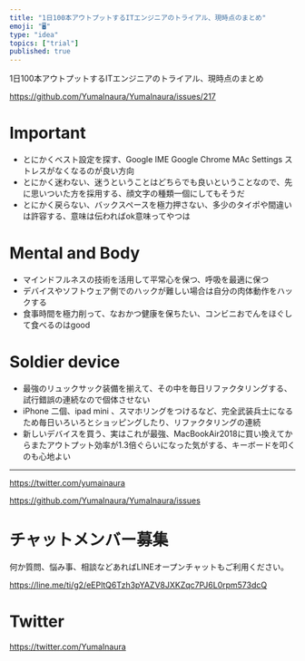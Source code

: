 ```yaml
---
title: "1日100本アウトプットするITエンジニアのトライアル、現時点のまとめ"
emoji: "🖥"
type: "idea"
topics: ["trial"]
published: true
---
```


1日100本アウトプットするITエンジニアのトライアル、現時点のまとめ

https://github.com/YumaInaura/YumaInaura/issues/217

# Important

- とにかくベスト設定を探す、Google IME Google Chrome MAc Settings ストレスがなくなるのが良い方向
- とにかく迷わない、迷うということはどちらでも良いということなので、先に思いついた方を採用する、顔文字の種類一個にしてもそうだ
- とにかく戻らない、バックスペースを極力押さない、多少のタイポや間違いは許容する、意味は伝わればok意味ってやつは

# Mental and Body

- マインドフルネスの技術を活用して平常心を保つ、呼吸を最適に保つ
- デバイスやソフトウェア側でのハックが難しい場合は自分の肉体動作をハックする
- 食事時間を極力削って、なおかつ健康を保ちたい、コンビニおでんをほぐして食べるのはgood

# Soldier device 

- 最強のリュックサック装備を揃えて、その中を毎日リファクタリングする、試行錯誤の連続なので個体させない
- iPhone 二個、ipad mini 、スマホリングをつけるなど、完全武装兵士になるため毎日いろいろとショッピングしたり、リファクタリングの連続
- 新しいデバイスを買う、実はこれが最強、MacBookAir2018に買い換えてからまたアウトプット効率が1.3倍ぐらいになった気がする、キーボードを叩くのも心地よい


---

https://twitter.com/yumainaura

https://github.com/YumaInaura/YumaInaura/issues









<!-- Update From Qiita API -->

# チャットメンバー募集


何か質問、悩み事、相談などあればLINEオープンチャットもご利用ください。

https://line.me/ti/g2/eEPltQ6Tzh3pYAZV8JXKZqc7PJ6L0rpm573dcQ





# Twitter


https://twitter.com/YumaInaura


<!-- Update From Qiita API -->



